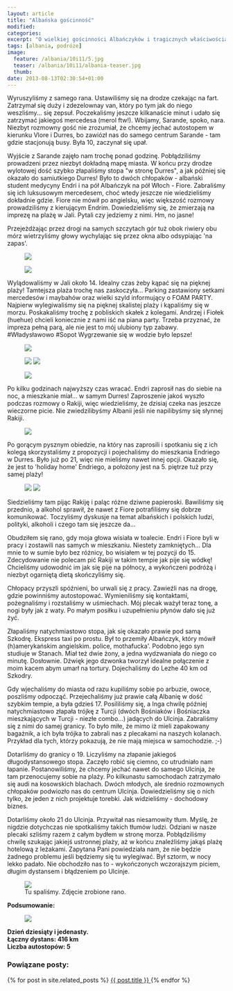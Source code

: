 ```yaml
---
layout: article
title: "Albańska gościnność"
modified:
categories: 
excerpt: "O wielkiej gościnności Albańczyków i tragicznych właściwościach rakiji."
tags: [albania, podróże]
image:
  feature: /albania/10i11/5.jpg
  teaser: /albania/10i11/albania-teaser.jpg
  thumb:
date: 2013-08-13T02:30:54+01:00
---
```


Wyruszyliśmy z samego rana. Ustawiliśmy się na drodze czekając na fart. Zatrzymał się duży i zdezelownay van, który po tym jak do niego weszliśmy... się zepsuł. Poczekaliśmy jeszcze kilkanaście minut i udało się zatrzymać jakiegoś mercedesa (merol ftw!). Wbijamy, Sarande, spoko, nara. Niezbyt rozmowny gość nie zrozumiał, że chcemy jechać autostopem w kierunku Vlore i Durres, bo zawiózł nas do samego centrum Sarande - tam gdzie stacjonują busy. Była 10, zaczynał się upał.

Wyjście z Sarande zajęło nam trochę ponad godzinę. Pobłądziliśmy prowadzeni przez niezbyt dokładną mapę miasta. W końcu przy drodze wylotowej dość szybko złapaliśmy stopa "w stronę Durres", a jak później się okazało do samiutkiego Durres! Było to dwóch chłopaków - albański student medycyny Endri i na pół Albańczyk na pół Włoch - Fiore. Zabraliśmy się ich luksusowym mercedesem, choć wtedy jeszcze nie wiedzieliśmy dokładnie gdzie. Fiore nie mówił po angielsku, więc większość rozmowy prowadziliśmy z kierującym Endrim. Dowiedzieliśmy się, że zmierzają na imprezę na plażę w Jali. Pytali czy jedziemy z nimi. Hm, no jasne!

Przejeżdżając przez drogi na samych szczytach gór tuż obok riwiery obu mórz wietrzyliśmy głowy wychylając się przez okna albo odsypiając 'na zapas'.

<figure class>
<img src="http://nikodamn.github.io/images/albania/10i11/2.jpg">
</figure>

<figure class>
<img src="http://nikodamn.github.io/images/albania/10i11/3.jpg">
</figure>

Wylądowaliśmy w Jali około 14. Idealny czas żeby kąpać się na pięknej plaży! Tamtejsza plaża trochę nas zaskoczyła... Parking zastawiony setkami mercedesów i maybahów oraz wielki szyld informujący o FOAM PARTY. Najpierw wylegiwaliśmy się na pięknej skalistej plaży i kąpaliśmy się w morzu. Poskakaliśmy trochę z pobliskich skałek z kolegami. Andrzej i Fiołek (huehue) chcieli koniecznie z nami iść na piana party. Trzeba przyznać, że impreza pełną parą, ale nie jest to mój ulubiony typ zabawy. #Władysławowo #Sopot Wygrzewanie się w wodzie było lepsze!

<figure class>
<img src="http://nikodamn.github.io/images/albania/10i11/5.jpg">
</figure>

<figure class="half">
<img src="http://nikodamn.github.io/images/albania/10i11/4.jpg">
<img src="http://nikodamn.github.io/images/albania/10i11/7.jpg">
</figure>

<figure class>
<img src="http://nikodamn.github.io/images/albania/10i11/6.jpg">
</figure>


Po kilku godzinach najwyższy czas wracać. Endri zaprosił nas do siebie na noc, a mieszkanie miał... w samym Durres! Zaproszenie jakoś wyszło podczas rozmowy o Rakiji, więc wiedzieliśmy, że dzisiaj czeka nas jeszcze wieczorne picie. Nie zwiedzilibyśmy Albanii jeśli nie napilibyśmy się słynnej Rakiji.

<figure class>
<img src="http://nikodamn.github.io/images/albania/10i11/8.jpg">
</figure>

Po gorącym pysznym obiedzie, na który nas zaprosili i spotkaniu się z ich kolegą skorzystaliśmy z propozycji i pojechaliśmy do mieszkania Endriego w Durres. Było już po 21, więc nie mieliśmy nawet innej opcji. Okazało się, że jest to 'holiday home' Endriego, a położony jest na 5. piętrze tuż przy samej plaży!

<figure class="half">
<img src="http://nikodamn.github.io/images/albania/10i11/9.jpg">
<img src="http://nikodamn.github.io/images/albania/10i11/10.jpg">
</figure>

Siedzieliśmy tam pijąc Rakiję i paląc różne dziwne papieroski. Bawiliśmy się przednio, a alkohol sprawił, że nawet z Fiore potrafiliśmy się dobrze komunikować. Toczyliśmy dyskusje na temat albańskich i polskich ludzi, polityki, alkoholi i czego tam się jeszcze da...

Obudziłem się rano, gdy moja głowa wisiała w toalecie. Endri i Fiore byli w pracy i zostawili nas samych w mieszkaniu. Niestety zamkniętych... Dla mnie to w sumie było bez różnicy, bo wisiałem w tej pozycji do 15. Zdecydowanie nie polecam pić Rakiji w takim tempie jak pije się wódkę! Chcieliśmy udowodnić im jak się pije na północy, a wykończeni podróżą i niezbyt ogarniętą dietą skończyliśmy się.

Chłopacy przyszli spóźnieni, bo urwali się z pracy. Zawieźli nas na drogę, gdzie powinniśmy autostopować. Wymieniliśmy się kontaktami, pożegnaliśmy i rozstaliśmy w uśmiechach. Mój plecak ważył teraz tonę, a nogi były jak z waty. Po małym posiłku i uzupełnieniu płynów dało się już żyć.

Złapaliśmy natychmiastowo stopa, jak się okazało prawie pod samą Szkodrę. Ekspress taxi po prostu. Był to przemiły Albańczyk, który mówił (h)amerykańskim angielskim. police, mothafucka'. Podobno jego syn studiuje w Stanach. Miał też dwie żony, a jedna wydzwaniała do niego co minutę. Dosłownie. Dźwięk jego dzwonka tworzył idealne połączenie z moim kacem abym umarł na tortury. Dojechaliśmy do Lezhe 40 km od Szkodry.

Gdy wjechaliśmy do miasta od razu kupiliśmy sobie po arbuzie, owoce, poszliśmy odpocząć. Przejechaliśmy już prawie całą Albanię w dość szybkim tempie, a była gdzieś 17. Posililiśmy się, a Inga chwilę później natychmiastowo złapała trójkę z Turcji (dwóch Bośniaków i Bośniaczka mieszkających w Turcji - niezłe combo...) jadących do Ulcinja. Zabraliśmy się z nimi do samej granicy. To było miłe, że mimo iż mieli zapakowany bagażnik, a ich była trójka to zabrali nas z plecakami na naszych kolanach. Przykład dla tych, którzy pokazują, że nie mają miejsca w samochodzie. ;-)

Dotarliśmy do granicy o 19. Liczyliśmy na złapanie jakiegoś długodystansowego stopa. Zaczęło robić się ciemno, co utrudniało nam łapanie. Postanowiliśmy, że chcemy jechać nawet do samego Ulcinja, że tam przenocujemy sobie na plaży. Po kilkunastu samochodach zatrzymało się audi na kosowskich blachach. Dwóch młodych, ale średnio rozmownych chłopaków podwiozło nas do centrum Ulcinja. Dowiedzieliśmy się o nich tylko, że jeden z nich projektuje torebki. Jak widzieliśmy - dochodowy biznes.

Dotarliśmy około 21 do Ulcinja. Przywitał nas niesamowity tłum. Myślę, że nigdzie dotychczas nie spotkaliśmy takich tłumów ludzi. Odziani w nasze plecaki szliśmy razem z całym bydłem w stronę morza. Pobłądziliśmy chwilę szukając jakiejś ustronnej plaży, aż w końcu znaleźliśmy jakąś plażę hotelową z leżakami. Zapytana Pani powiedziała nam, że nie będzie żadnego problemu jeśli będziemy się tu wylegiwać. Był sztorm, w nocy lekko padało. Nie obchodziło nas to - wykończonych wczorajszym piciem, długim dystansem i błądzeniem po Ulcinje.


<figure class>
<img src="http://nikodamn.github.io/images/albania/10i11/11.jpg">
<figcaption>Tu spaliśmy. Zdjęcie zrobione rano.</figcaption>
</figure>


<b>
Podsumowanie:
</b>

<figure class>
<img src="http://nikodamn.github.io/images/albania/10i11/mapa.jpg">
</figure>

<b>
Dzień dziesiąty i jedenasty.<br>
Łączny dystans: 416 km <br>
Liczba autostopów: 5 <br>
</b>


<h3>Powiązane posty: </h3>
{% for post in site.related_posts %}

<a href="post.url">
{{ post.title }}
</a>
{% endfor %}
